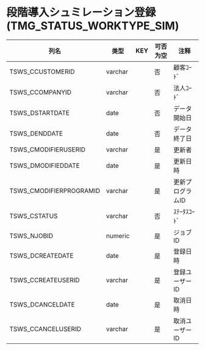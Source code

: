 # 段階導入シュミレーション登録(TMG_STATUS_WORKTYPE_SIM)
| 列名   | 类型   | KEY  | 可否为空 | 注释   |
| ---- | ---- | ---- | ---- | ---- |
|TSWS_CCUSTOMERID|varchar||否|顧客ｺｰﾄﾞ|
|TSWS_CCOMPANYID|varchar||否|法人ｺｰﾄﾞ|
|TSWS_DSTARTDATE|date||否|データ開始日|
|TSWS_DENDDATE|date||否|データ終了日|
|TSWS_CMODIFIERUSERID|varchar||是|更新者|
|TSWS_DMODIFIEDDATE|date||是|更新日時|
|TSWS_CMODIFIERPROGRAMID|varchar||是|更新プログラムID|
|TSWS_CSTATUS|varchar||否|ｽﾃｰﾀｽｺｰﾄﾞ|
|TSWS_NJOBID|numeric||是|ジョブID|
|TSWS_DCREATEDATE|date||是|登録日時|
|TSWS_CCREATEUSERID|varchar||是|登録ユーザーID|
|TSWS_DCANCELDATE|date||是|取消日時|
|TSWS_CCANCELUSERID|varchar||是|取消ユーザーID|
